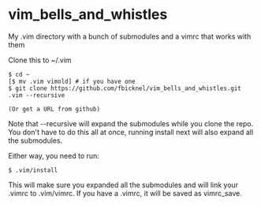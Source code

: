 vim_bells_and_whistles
======================

My .vim directory with a bunch of submodules and a vimrc that works with them

Clone this to ~/.vim

```
$ cd ~
[$ mv .vim vimold] # if you have one
$ git clone https://github.com/fbicknel/vim_bells_and_whistles.git .vim --recursive

(Or get a URL from github)
```
Note that --recursive will expand the submodules while you clone the repo. You don't have to do this all at once, running install next will also expand all the submodules.

Either way, you need to run:

```
$ .vim/install
```

This will make sure you expanded all the submodules and will link your .vimrc to .vim/vimrc.  If
you have a .vimrc, it will be saved as vimrc_save.

